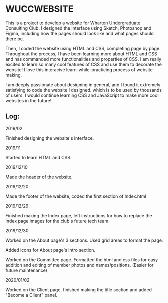 # WUCCWEBSITE

This is a project to develop a website for Wharton Undergraduate Consulting Club. I designed the interface using Sketch, Photoshop and Figma, including how the pages should look like and what pages should there be. 

Then, I coded the website using HTML and CSS, completing page by page. Throughout the process, I have been learning more about HTML and CSS and has commanded more functionalities and properties of CSS. I am really excited to learn so many cool features of CSS and use them to decorate the website! I love this interacive learn-while-practicing process of website making. 

I am deeply passionate about designing in general, and I found it extremely satisfying to code the website I designed. which is to be used by thousands of users. I would continue learning CSS and JavaScript to make more cool websites in the future!

## Log: 

2019/02

Finished designing the website's interface.

2019/11

Started to learn HTML and CSS.

2019/12/10

Made the header of the website.

2019/12/20

Made the footer of the website, coded the first section of Index.html

2019/12/29

Finished making the Index page, left instructions for how to replace the Index page images for the club's future tech team. 

2019/12/30

Worked on the About page's 3 sections. Used grid areas to format the page.

Added icons for About page's intro section.

Worked on the Committee page. Formatted the html and css files for easy addition and editing of member photos and names/positions. (Easier for future maintenance)

2020/01/02

Worked on the Client page, finished making the title section and added "Become a Client" panel. 

